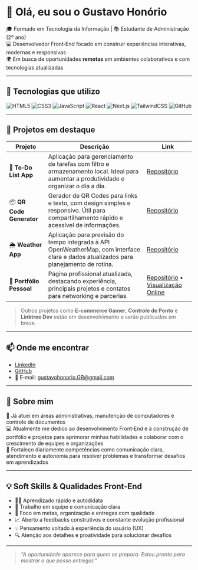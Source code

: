 # 👋 Olá, eu sou o Gustavo Honório

🎓 Formado em Tecnologia da Informação | 📚 Estudante de Administração (2º ano)  
💻 Desenvolvedor Front‑End focado em construir experiências interativas, modernas e responsivas  
🌍 Em busca de oportunidades **remotas** em ambientes colaborativos e com tecnologias atualizadas  

---

## 🚀 Tecnologias que utilizo

<p align="center">
  <img alt="HTML5" src="https://img.shields.io/badge/HTML5-E34F26?style=flat&logo=html5&logoColor=white" />
  <img alt="CSS3" src="https://img.shields.io/badge/CSS3-1572B6?style=flat&logo=css3&logoColor=white" />
  <img alt="JavaScript" src="https://img.shields.io/badge/JavaScript-F7DF1E?style=flat&logo=javascript&logoColor=black" />
  <img alt="React" src="https://img.shields.io/badge/React-20232A?style=flat&logo=react&logoColor=61DAFB" />
  <img alt="Next.js" src="https://img.shields.io/badge/Next.js-000?style=flat&logo=nextdotjs&logoColor=white" />
  <img alt="TailwindCSS" src="https://img.shields.io/badge/TailwindCSS-38B2AC?style=flat&logo=tailwind-css&logoColor=white" />
  <img alt="GitHub" src="https://img.shields.io/badge/GitHub-181717?style=flat&logo=github&logoColor=white" />
</p>

---

## 📌 Projetos em destaque

| Projeto | Descrição | Link |
|--------|-----------|------|
| 📝 **To‑Do List App** | Aplicação para gerenciamento de tarefas com filtro e armazenamento local. Ideal para aumentar a produtividade e organizar o dia a dia. | [Repositório](https://github.com/GustavoHRdev/To-Do-List-App) |
| 📦 **QR Code Generator** | Gerador de QR Codes para links e texto, com design simples e responsivo. Útil para compartilhamento rápido e acessível de informações. | [Repositório](https://github.com/GustavoHRdev/QR-code-generator) |
| 🌦️ **Weather App** | Aplicação para previsão do tempo integrada à API OpenWeatherMap, com interface clara e dados atualizados para planejamento de rotina. | [Repositório](https://github.com/GustavoHRdev/Weather-App) |
| 💼 **Portfólio Pessoal** | Página profissional atualizada, destacando experiência, principais projetos e contatos para networking e parcerias. | [Repositório](https://github.com/GustavoHRdev/Portfolio) • [Visualização Online](https://gustavohrdev.github.io/web-developer-portfolio/) |

> Outros projetos como **E‑commerce Gamer**, **Controle de Ponto** e **Linktree Dev** estão em desenvolvimento e serão publicados em breve.

---

## 📫 Onde me encontrar

- [LinkedIn](https://www.linkedin.com/in/gustavohrdev)  
- [GitHub](https://github.com/GustavoHRdev)  
- 📧 E‑mail: gustavohonorio.GR@gmail.com  

---

## 🧠 Sobre mim

💼 Já atuei em áreas administrativas, manutenção de computadores e controle de documentos  
💻 Atualmente me dedico ao desenvolvimento Front‑End e à construção de portfólio e projetos para aprimorar minhas habilidades e colaborar com o crescimento de equipes e organizações  
💬 Fortaleço diariamente competências como comunicação clara, atendimento e autonomia para resolver problemas e transformar desafios em aprendizados


---

## 💡 Soft Skills & Qualidades Front‑End

- 👨‍💻 Aprendizado rápido e autodidata  
- 🤝 Trabalho em equipe e comunicação clara  
- 🎯 Foco em metas, organização e entregas com qualidade  
- 📈 Aberto a feedbacks construtivos e constante evolução profissional  
- 💡 Pensamento voltado à experiência do usuário (UX)  
- 🔍 Atenção aos detalhes e proatividade para solucionar desafios  

---

> *“A oportunidade aparece para quem se prepara. Estou pronto para mostrar o que posso entregar.”*
